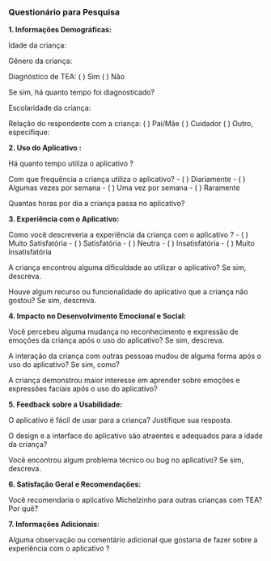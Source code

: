 ### **Questionário para Pesquisa**

**1. Informações Demográficas:** 

Idade da criança: 

Gênero da criança: 

Diagnóstico de TEA: ( ) Sim ( ) Não  

Se sim, há quanto tempo foi diagnosticado? 

Escolaridade da criança: 

Relação do respondente com a criança: ( ) Pai/Mãe ( ) Cuidador ( ) Outro, especifique: 

**2. Uso do Aplicativo :** 

Há quanto tempo utiliza o aplicativo ? 

Com que frequência a criança utiliza o aplicativo? - ( ) Diariamente - ( ) Algumas vezes por semana - ( ) Uma vez por semana - ( ) Raramente

Quantas horas por dia a criança passa no aplicativo? 

**3. Experiência com o Aplicativo:**

Como você descreveria a experiência da criança com o aplicativo ? - ( ) Muito Satisfatória - ( ) Satisfatória - ( ) Neutra - ( ) Insatisfatória - ( ) Muito Insatisfatória 

A criança encontrou alguma dificuldade ao utilizar o aplicativo? Se sim, descreva. 

Houve algum recurso ou funcionalidade do aplicativo que a criança não gostou? Se sim, descreva. 

**4. Impacto no Desenvolvimento Emocional e Social:** 

Você percebeu alguma mudança no reconhecimento e expressão de emoções da criança após o uso do aplicativo? Se sim, descreva.

A interação da criança com outras pessoas mudou de alguma forma após o uso do aplicativo? Se sim, como? 

A criança demonstrou maior interesse em aprender sobre emoções e expressões faciais após o uso do aplicativo? 

**5. Feedback sobre a Usabilidade:** 

O aplicativo é fácil de usar para a criança? Justifique sua resposta. 

O design e a interface do aplicativo são atraentes e adequados para a idade da criança? 

Você encontrou algum problema técnico ou bug no aplicativo? Se sim, descreva. 

**6. Satisfação Geral e Recomendações:** 

Você recomendaria o aplicativo Michelzinho para outras crianças com TEA? Por quê? 

**7. Informações Adicionais:** 

Alguma observação ou comentário adicional que gostaria de fazer sobre a experiência com o aplicativo ?